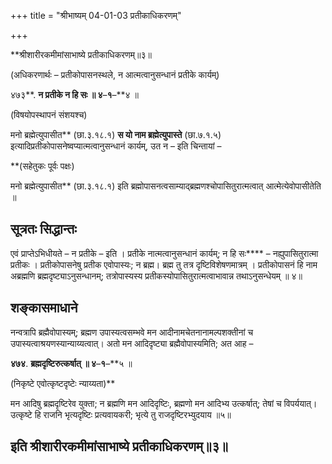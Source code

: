 +++
title = "श्रीभाष्यम् 04-01-03 प्रतीकाधिकरणम्"

+++
<div claऽऽ="elementor-widget-container">

**श्रीशारीरकमीमांसाभाष्ये प्रतीकाधिकरणम्॥३॥

(अधिकरणार्थः – प्रतीकोपासनस्थले, न आत्मत्वानुसन्धानं प्रतीके कार्यम्)

४७३**. **न प्रतीके न हि सः ॥ ४**–**१**–**४ ॥

(विषयोपस्थापनं संशयश्च)

मनो ब्रह्मेत्युपासीत** (छा.३.१८.१) **स यो नाम ब्रह्मेत्युपास्ते** (छा.७.१.५) इत्यादिप्रतीकोपासनेष्वप्यात्मत्वानुसन्धानं कार्यम्, उत न – इति चिन्तायां –

**(सहेतुकः पूर्वः पक्षः)

मनो ब्रह्मेत्युपासीत** (छा.३.१८.१) इति ब्रह्मोपासनत्वसाम्याद्ब्रह्मणश्चोपासितुरात्मत्वात् आत्मेत्येवोपासीतेति ॥

## सूत्रतः सिद्धान्तः

एवं प्राप्तेऽभिधीयते – न प्रतीके – इति । प्रतीके नात्मत्वानुसन्धानं कार्यम्; न हि सः**** – नह्युपासितुरात्मा प्रतीकः । प्रतीकोपासनेषु प्रतीक एवोपास्यः; न ब्रह्म। ब्रह्म तु तत्र दृष्टिविशेषणमात्रम् । प्रतीकोपासनं हि नाम अब्रह्मणि ब्रह्मदृष्ट्याऽनुसन्धानम्; तत्रोपास्यस्य प्रतीकस्योपासितुरात्मत्वाभावान्न तथाऽनुसन्धेयम् ॥ ४॥

## शङ्कासमाधाने 

नन्वत्रापि ब्रह्मैवोपास्यम्; ब्रह्मण उपास्यत्वसम्भवे मन आदीनामचेतनानामल्पशक्तीनां च उपास्यत्वाश्रयणस्यान्याय्यत्वात्। अतो मन आदिदृष्ट्या ब्रह्मैवोपास्यमिति; अत आह –

**४७४**. **ब्रह्मदृष्टिरुत्कर्षात् ॥ ४**–**१**–**५ ॥

(निकृष्टे एवोत्कृष्टदृष्टेः न्याय्यता)**

मन आदिषु ब्रह्मदृष्टिरेव युक्ता; न ब्रह्मणि मन आदिदृष्टिः, ब्रह्मणो मन आदिभ्य उत्कर्षात्; तेषां च विपर्ययात्। उत्कृष्टे हि राजनि भृत्यदृष्टिः प्रत्यवायकरी; भृत्ये तु राजदृष्टिरभ्युदयाय ॥५॥

## इति श्रीशारीरकमीमांसाभाष्ये प्रतीकाधिकरणम्॥३॥

</div>
